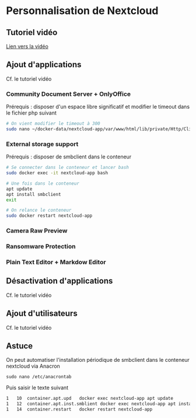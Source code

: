 # **Personnalisation de Nextcloud**



## Tutoriel vidéo

[Lien vers la vidéo](https://youtu.be/FemlCMaheEc)



## **Ajout d'applications**

Cf. le tutoriel vidéo

### Community Document Server + OnlyOffice

Prérequis : disposer d'un espace libre significatif et modifier le timeout dans le fichier php suivant

```bash
# On vient modifier le timeout à 300
sudo nano ~/docker-data/nextcloud-app/var/www/html/lib/private/Http/Client/Client.php
```

### External storage support

Prérequis : disposer de smbclient dans le conteneur

```bash
# Se connecter dans le conteneur et lancer bash
sudo docker exec -it nextcloud-app bash

# Une fois dans le conteneur
apt update
apt install smbclient
exit

# On relance le conteneur
sudo docker restart nextcloud-app
```

### Camera Raw Preview

### Ransomware Protection

### Plain Text Editor + Markdow Editor



## **Désactivation d'applications**

Cf. le tutoriel vidéo



## Ajout d'utilisateurs

Cf. le tutoriel vidéo



## Astuce

On peut automatiser l'installation périodique de smbclient dans le conteneur nextcloud via Anacron

```shell
sudo nano /etc/anacrontab
```

Puis saisir le texte suivant

```tex
1	10	container.apt.upd	docker exec nextcloud-app apt update
1	12	container.apt.inst.smblient	docker exec nextcloud-app apt install smbclient -y
1	14	container.restart	docker restart nextcloud-app
```

